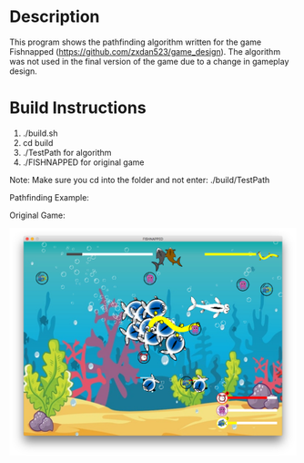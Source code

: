 # Description

This program shows the pathfinding algorithm written for the game Fishnapped (https://github.com/zxdan523/game_design). The algorithm was not used in the final version of the game due to a change in gameplay design.

# Build Instructions

1. ./build.sh
2. cd build
3. ./TestPath for algorithm
4. ./FISHNAPPED for original game

Note: Make sure you cd into the folder and not enter: ./build/TestPath

Pathfinding Example:



Original Game:

![](doc/1.png)
